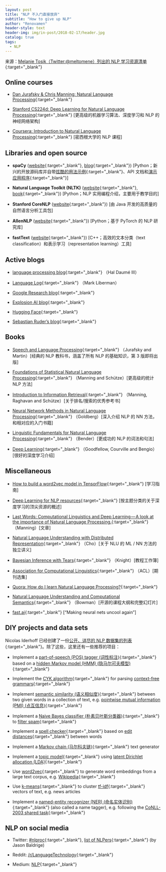 ```yaml
---
layout: post
title: "NLP 不入门直接放弃"
subtitle: "How to give up NLP"
author: "Renovamen"
header-style: text
header-img: img/in-post/2018-02-17/header.jpg
catalog: true
tags:
  - NLP
---
```


来源：[Melanie Tosik（Twitter:@meltomene）列出的 NLP 学习资源清单](https://towardsdatascience.com/how-to-get-started-in-nlp-6a62aa4eaeff){:target="_blank"}

## Online courses

- [Dan Jurafsky & Chris Manning: Natural Language Processing](https://www.youtube.com/playlist?list=PL8FFE3F391203C98C){:target="_blank"}

- [Stanford CS224d: Deep Learning for Natural Language Processing](http://cs224d.stanford.edu/syllabus.html){:target="_blank"} [更高级的机器学习算法、深度学习和 NLP 的神经网络架构]

- [Coursera: Introduction to Natural Language Processing](https://www.youtube.com/playlist?list=PLLssT5z_DsK8BdawOVCCaTCO99Ya58ryR){:target="_blank"} [密西根大学的 NLP 课程]

## Libraries and open source

- **spaCy** ([website](https://spacy.io){:target="_blank"}, [blog](https://explosion.ai/blog/){:target="_blank"})	[Python；新兴的开放源码库并自带[炫酷的用法示例](https://spacy.io/usage/spacy-101){:target="_blank"}、API 文档和[演示应用程序](https://spacy.io/docs/usage/showcase){:target="_blank"}]

- **Natural Language Toolkit (NLTK)** ([website](http://www.nltk.org/){:target="_blank"}, [book](http://www.nltk.org/book/){:target="_blank"})	[Python；NLP 实用编程介绍，主要用于教学目的]

- **Stanford CoreNLP** ([website](https://stanfordnlp.github.io/CoreNLP/){:target="_blank"})	[由 Java 开发的高质量的自然语言分析工具包]

- **AllenNLP** ([website](https://allennlp.org/){:target="_blank"})	[Python；基于 PyTorch 的 NLP 研究库]

- **fastText** ([website](https://fasttext.cc/){:target="_blank"})	[C++；高效的文本分类（text classification）和表示学习（representation learning）工具]

## Active blogs

- [language processing blog](https://nlpers.blogspot.com/natural){:target="_blank"}	（Hal Daumé III）

- [Language Log](http://languagelog.ldc.upenn.edu/nll/){:target="_blank"}	（Mark Liberman）

- [Google Research blog](https://research.googleblog.com/){:target="_blank"}

- [Explosion AI blog](https://explosion.ai/blog/){:target="_blank"}

- [Hugging Face](https://medium.com/huggingface){:target="_blank"}

- [Sebastian Ruder’s blog](http://ruder.io/#open){:target="_blank"}

## Books

- [Speech and Language Processing](https://web.stanford.edu/~jurafsky/slp3/){:target="_blank"}	（Jurafsky and Martin）[经典的 NLP 教科书，涵盖了所有 NLP 的基础知识，第 3 版即将出版]

- [Foundations of Statistical Natural Language Processing](https://nlp.stanford.edu/fsnlp/){:target="_blank"}	（Manning and Schütze）[更高级的统计 NLP 方法]

- [Introduction to Information Retrieval](https://nlp.stanford.edu/IR-book/){:target="_blank"}	（Manning, Raghavan and Schütze）[关于排名/搜索的优秀参考书]

- [Neural Network Methods in Natural Language Processing](https://www.morganclaypool.com/doi/abs/10.2200/S00762ED1V01Y201703HLT037){:target="_blank"}	（Goldberg）[深入介绍 NLP 的 NN 方法，和相对应的入门书籍]

- [Linguistic Fundamentals for Natural Language Processing](http://www.morganclaypool.com/doi/abs/10.2200/S00493ED1V01Y201303HLT020){:target="_blank"}	（Bender）[更成功的 NLP 的词法和句法]

- [Deep Learning](http://www.deeplearningbook.org/){:target="_blank"}	（Goodfellow, Courville and Bengio）[很好的深度学习介绍]

## Miscellaneous

- [How to build a word2vec model in TensorFlow](https://www.tensorflow.org/versions/master/tutorials/word2vec/index.html){:target="_blank"}	[学习指南]

- [Deep Learning for NLP resources](https://github.com/andrewt3000/dl4nlp){:target="_blank"}	[按主题分类的关于深度学习的顶尖资源的概述]

- [Last Words: Computational Linguistics and Deep Learning — A look at the importance of Natural Language Processing.](http://mitp.nautil.us/article/170/last-words-computational-linguistics-and-deep-learning){:target="_blank"}	（Manning）[文章]

- [Natural Language Understanding with Distributed Representation](https://github.com/nyu-dl/NLP_DL_Lecture_Note/blob/master/lecture_note.pdf){:target="_blank"}	（Cho）[关于 NLU 的 ML / NN 方法的独立讲义]

- [Bayesian Inference with Tears](http://www.isi.edu/natural-language/people/bayes-with-tears.pdf){:target="_blank"}	（Knight）[教程工作簿]

- [Association for Computational Linguistics](http://aclanthology.info/){:target="_blank"} （ACL）[期刊选集]

- [Quora: How do I learn Natural Language Processing?](https://www.quora.com/How-do-I-learn-Natural-Language-Processing){:target="_blank"}

- [Natural Language Understanding and Computational Semantics](https://docs.google.com/document/d/1mkB6KA7KuzNeoc9jW3mfOthv_6Uberxs8l2H7BmJdzg/edit){:target="_blank"}	（Bowman）[开源的课程大纲和完整幻灯片]

- [fast.ai](http://www.fast.ai/){:target="_blank"}	[“Making neural nets uncool again”]

## DIY projects and data sets

Nicolas Iderhoff 已经创建了一份[公开、详尽的 NLP 数据集的列表](https://github.com/niderhoff/nlp-datasets){:target="_blank"}。除了这些，这里还有一些推荐的项目：

- Implement a [part-of-speech (POS) tagger (词性标注)](https://en.wikipedia.org/wiki/Part-of-speech_tagging){:target="_blank"} based on a [hidden Markov model (HMM) (隐马尔可夫模型)](https://en.wikipedia.org/wiki/Hidden_Markov_model){:target="_blank"}

- Implement the [CYK algorithm](https://en.wikipedia.org/wiki/CYK_algorithm){:target="_blank"} for parsing [context-free grammars](https://en.wikipedia.org/wiki/Context-free_grammar){:target="_blank"}

- Implement [semantic similarity (语义相似度)](https://en.wikipedia.org/wiki/Semantic_similarity){:target="_blank"} between two given words in a collection of text, e.g. [pointwise mutual information (PMI) (点互信息)](https://en.wikipedia.org/wiki/Pointwise_mutual_information){:target="_blank"}

- Implement a [Naive Bayes classifier (朴素贝叶斯分类器)](https://en.wikipedia.org/wiki/Naive_Bayes_classifier){:target="_blank"} to [filter spam](https://en.wikipedia.org/wiki/Naive_Bayes_spam_filtering){:target="_blank"}

- Implement a [spell checker](https://en.wikipedia.org/wiki/Spell_checker){:target="_blank"} based on [edit distances](https://en.wikipedia.org/wiki/Edit_distance){:target="_blank"} between words

- Implement a [Markov chain (马尔科夫链)](https://en.wikipedia.org/wiki/Markov_chain){:target="_blank"} text generator

- Implement a [topic model](https://en.wikipedia.org/wiki/Topic_model){:target="_blank"} using [latent Dirichlet allocation (LDA)](https://en.wikipedia.org/wiki/Latent_Dirichlet_allocation){:target="_blank"}

- Use [word2vec](https://code.google.com/archive/p/word2vec/){:target="_blank"} to generate word embeddings from a large text corpus, e.g. [Wikipedia](https://en.wikipedia.org/wiki/Wikipedia:Database_download){:target="_blank"}

- Use [k-means](https://en.wikipedia.org/wiki/K-means_clustering){:target="_blank"} to cluster [tf-idf](https://en.wikipedia.org/wiki/Tf%E2%80%93idf){:target="_blank"} vectors of text, e.g. news articles

- Implement a [named-entity recognizer (NER) (命名实体识别)](https://en.wikipedia.org/wiki/Named-entity_recognition){:target="_blank"} (also called a name tagger), e.g. following the [CoNLL-2003 shared task](https://www.clips.uantwerpen.be/conll2003/ner/){:target="_blank"}

## NLP on social media

- Twitter: [#nlproc](https://twitter.com/hashtag/nlproc){:target="_blank"}, [list of NLPers](https://twitter.com/hashtag/nlproc){:target="_blank"} (by Jason Baldrige)

- Reddit: [/r/LanguageTechnology](https://www.reddit.com/r/LanguageTechnology){:target="_blank"}

- Medium: [NLP](https://medium.com/tag/nlp){:target="_blank"}